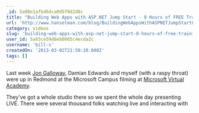 ```yaml
---
_id: 5a88e1afbd6dca0d5f0d2d8c
title: "Building Web Apps with ASP.NET Jump Start - 8 Hours of FREE Training Videos"
url: 'http://www.hanselman.com/blog/BuildingWebAppsWithASPNETJumpStart8HoursOfFREETrainingVideos.aspx'
category: videos
slug: 'building-web-apps-with-asp-net-jump-start-8-hours-of-free-training-videos'
user_id: 5a83ce59d6eb0005c4ecda2c
username: 'bill-s'
createdOn: '2013-03-02T21:50:20.000Z'
tags: []
---
```


Last week <a href="http://weblogs.asp.net/jgalloway/archive/2013/02/28/building-web-apps-with-asp-net-jump-start-over-6-hours-of-free-asp-net-video-training.aspx">Jon Galloway</a>, Damian Edwards and myself (with a raspy throat) were up in Redmond at the Microsoft Campus filming at <a href="http://www.microsoftvirtualacademy.com/">Microsoft Virtual Academy</a>.

They've got a whole studio there so we spent the whole day presenting LIVE. There were several thousand folks watching live and interacting with
